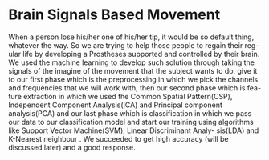 # Brain Signals Based Movement
When a person lose his/her one of his/her tip, it would be so default thing,
whatever the way. So we are trying to help those people to regain their reg-
ular life by developing a Prostheses supported and controlled by their brain.
We used the machine learning to develop such solution through taking the
signals of the imagine of the movement that the subject wants to do, give it
to our first phase which is the preprocessing in which we pick the channels
and frequencies that we will work with, then our second phase which is fea-
ture extraction in which we used the Common Spatial Pattern(CSP),
Independent Component Analysis(ICA) and Principal component
analysis(PCA) and our last phase which is classification in which we pass
our data to our classification model and start our training using algorithms
like Support Vector Machine(SVM), Linear Discriminant Analy-
sis(LDA) and K-Nearest neighbour . We succeeded to get high accuracy
(will be discussed later) and a good response.

